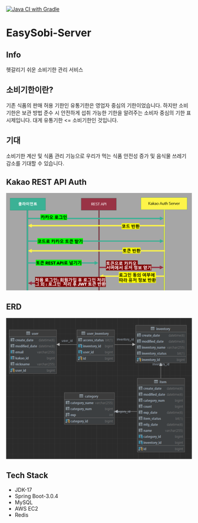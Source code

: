 [![Java CI with Gradle](https://github.com/YehyeokBang/EasySobi-Server/actions/workflows/github-actions.yml/badge.svg)](https://github.com/YehyeokBang/EasySobi-Server/actions/workflows/github-actions.yml)
# EasySobi-Server
 

## Info 

헷갈리기 쉬운 소비기한 관리 서비스

## 소비기한이란?
기존 식품의 판매 허용 기한인 유통기한은 영업자 중심의 기한이었습니다.
하지만 소비기한은 보관 방법 준수 시 안전하게 섭취 가능한
기한을 알려주는 소비자 중심의 기한 표시제입니다.
대게 유통기한 <= 소비기한인 것입니다.

## 기대
소비기한 계산 및 식품 관리 기능으로 우리가 먹는
식품 안전성 증가 및 음식물 쓰레기 감소를 기대할 수 있습니다.

## Kakao REST API Auth
![img.png](img/auth.png)

## ERD
![img.png](img/ERD.png)

## Tech Stack

- JDK-17
- Spring Boot-3.0.4
- MySQL
- AWS EC2
- Redis
